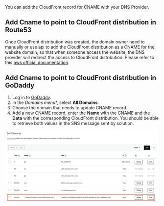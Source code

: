 You can add the CloudFront record for CNAME with your DNS Provider.

## Add Cname to point to CloudFront distribution in Route53

Once CloudFront distribution was created, the domain owner need to manually or use api to add the CloudFront distribution as a CNAME for the website domain, so that when someone access the website, the DNS provider will redirect the access to CloudFront distribution. Please refer to this [aws official documentation](https://docs.aws.amazon.com/Route53/latest/DeveloperGuide/routing-to-cloudfront-distribution.html).

## Add Cname to point to CloudFront distribution in GoDaddy
1. Log in to [GoDaddy](https://www.godaddy.com/). 
2. In the **Domains* menu**, select **All Domains**.
3. Choose the domain that needs to update CNAME record.
4. Add a new CNAME record, enter the **Name** with the CNAME and the **Data** with the corresponding CloudFront distribution. You should be able to retrieve both values in the SNS message sent by solution.

![cname-value](../../../images/add-record-for-cname.png)



